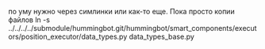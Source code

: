 по уму нужно через симлинки или как-то еще. Пока просто копии файлов
ln -s ../../../../submodule/hummingbot.git/hummingbot/smart_components/executors/position_executor/data_types.py data_types_base.py